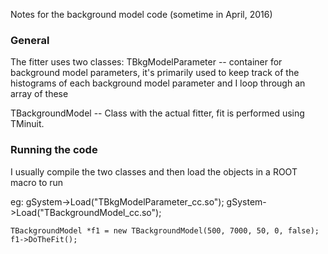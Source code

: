 Notes for the background model code (sometime in April, 2016)

### General
The fitter uses two classes:
TBkgModelParameter -- container for background model parameters, it's primarily used to keep track of the histograms of each background model parameter and I loop through an array of these

TBackgroundModel -- Class with the actual fitter, fit is performed using TMinuit.

### Running the code
I usually compile the two classes and then load the objects in a ROOT macro to run

eg:
	gSystem->Load("TBkgModelParameter_cc.so");
	gSystem->Load("TBackgroundModel_cc.so");

	TBackgroundModel *f1 = new TBackgroundModel(500, 7000, 50, 0, false);
	f1->DoTheFit();


